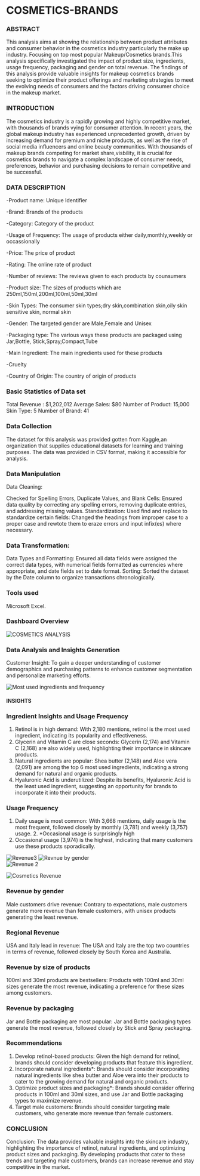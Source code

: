 # COSMETICS-BRANDS
### ABSTRACT
This analysis aims at showing the relationship between product attributes and consumer behavior in the cosmetics industry particularly the make up industry. Focusing on top most popular Makeup/Cosmetics brands.This analysis specifically investigated the impact of product size, ingredients, usage frequency, packaging and gender on total revenue. The findings of this analysis provide valuable insights for makeup cosmetics brands seeking to optimize their product offerings and marketing strategies to meet the evolving needs of consumers and the factors driving consumer choice in the makeup market.

### INTRODUCTION
The cosmetics industry is a rapidly growing and highly competitive market, with thousands of brands vying for consumer attention. In recent years, the global makeup industry has experienced unprecedented growth, driven by increasing demand for premium and niche products, as well as the rise of social media influencers and online beauty communities. With thousands of makeup brands competing for market share,visbility, it is crucial for cosmetics brands to navigate a complex landscape of consumer needs, preferences, behavior and purchasing decisions to remain competitive and be successful.

### DATA DESCRIPTION
-Product name: Unique Identifier

-Brand: Brands of the products

-Category: Category of the product

-Usage of Frequency: The usage of products either daily,monthly,weekly or occassionally

-Price: The price of product

-Rating: The online rate of product

-Number of reviews: The reviews given to each products by counsumers

-Product size: The sizes of products which are 250ml,150ml,200ml,100ml,50ml,30ml

-Skin Types: The consumer skin types;dry skin,combination skin,oily skin sensitive skin, normal skin

-Gender: The targeted gender are Male,Female and Unisex

-Packaging type: The various ways these products are packaged using Jar,Bottle, Stick,Spray,Compact,Tube

-Main Ingredient: The main ingredients used for these products

-Cruelty

-Country of Origin: The country of origin of products


### Basic Statistics of Data set
Total Revenue : $1,202,012
Average Sales: $80
Number of Product: 15,000
Skin Type: 5
Number of Brand: 41

### Data Collection
The dataset for this analysis was provided gotten from Kaggle,an organization that supplies educational datasets for learning and training purposes. The data was provided in CSV format, making it accessible for analysis.


### Data Manipulation
Data Cleaning:

Checked for Spelling Errors, Duplicate Values, and Blank Cells: Ensured data quality by correcting any spelling errors, removing duplicate entries, and addressing missing values.
Standardization: Used find and replace to standardize certain fields:
Changed the headings from improper case to a proper case and rewtote them to eraze errors and input infix(es) where necessary.

### Data Transformation:

Data Types and Formatting: Ensured all data fields were assigned the correct data types, with numerical fields formatted as currencies where appropriate, and date fields set to date format.
Sorting: Sorted the dataset by the Date column to organize transactions chronologically.


### Tools used
Microsoft Excel. 

### Dashboard Overview

![COSMETICS ANALYSIS](https://github.com/user-attachments/assets/c96a2c84-cf00-4174-859a-43135db85003)


### Data Analysis and Insights Generation
Customer Insight: To gain a deeper understanding of customer demographics and purchasing patterns to enhance customer segmentation and personalize marketing efforts.


![Most used ingredients and frequency](https://github.com/user-attachments/assets/efb52016-3df9-4e12-b493-8e3b8a0a1d2a)

#### INSIGHTS
### Ingredient Insights and Usage Frequency
1. Retinol is in high demand: With 2,180 mentions, retinol is the most used ingredient, indicating its popularity and effectiveness.
2. Glycerin and Vitamin C are close seconds: Glycerin (2,174) and Vitamin C (2,168) are also widely used, highlighting their importance in skincare products.
3. Natural ingredients are popular: Shea butter (2,148) and Aloe vera (2,091) are among the top 6 most used ingredients, indicating a strong demand for natural and organic products.
4. Hyaluronic Acid is underutilized: Despite its benefits, Hyaluronic Acid is the least used ingredient, suggesting an opportunity for brands to incorporate it into their products. 
### Usage Frequency
1. Daily usage is most common: With 3,668 mentions, daily usage is the most frequent, followed closely by monthly (3,781) and weekly (3,757) usage. 2. *Occasional usage is surprisingly high
2. Occasional usage (3,974) is the highest, indicating that many customers use these products sporadically.


![Revenue3](https://github.com/user-attachments/assets/e534e646-1bec-48c0-8b94-30cbf078b938)   ![Revnue by gender](https://github.com/user-attachments/assets/fa03c8ca-3c9f-46b7-9f0b-6d8211b5725b)      
![Revenue 2](https://github.com/user-attachments/assets/f3351468-caa8-49ed-a90e-ae5b7125ced4)

![Cosmetics Revenue](https://github.com/user-attachments/assets/87e2c024-92a5-4a5b-b515-6ef3ffd166b6)

### Revenue by gender
Male customers drive revenue: Contrary to expectations, male customers generate more revenue than female customers, with unisex products generating the least revenue.
### Regional Revenue
USA and Italy lead in revenue: The USA and Italy are the top two countries in terms of revenue, followed closely by South Korea and Australia. 
### Revenue by size of products
100ml and 30ml products are bestsellers: Products with 100ml and 30ml sizes generate the most revenue, indicating a preference for these sizes among customers.
### Revenue by packaging
Jar and Bottle packaging are most popular: Jar and Bottle packaging types generate the most revenue, followed closely by Stick and Spray packaging. 

### Recommendations
1. Develop retinol-based products: Given the high demand for retinol, brands should consider developing products that feature this ingredient.
2. Incorporate natural ingredients*: Brands should consider incorporating natural ingredients like shea butter and Aloe vera into their products to cater to the growing demand for natural and organic products.
3. Optimize product sizes and packaging*: Brands should consider offering products in 100ml and 30ml sizes, and use Jar and Bottle packaging types to maximize revenue.
4. Target male customers: Brands should consider targeting male customers, who generate more revenue than female customers.

### CONCLUSION
Conclusion: The data provides valuable insights into the skincare industry, highlighting the importance of retinol, natural ingredients, and optimizing product sizes and packaging. By developing products that cater to these trends and targeting male customers, brands can increase revenue and stay competitive in the market.

